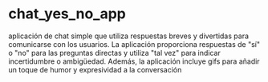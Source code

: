 # chat_yes_no_app
aplicación de chat simple que utiliza respuestas breves y divertidas para comunicarse con los usuarios. La aplicación proporciona respuestas de "sí" o "no" para las preguntas directas y utiliza "tal vez" para indicar incertidumbre o ambigüedad. Además, la aplicación incluye gifs para añadir un toque de humor y expresividad a la conversación
